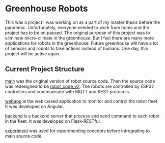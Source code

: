# Greenhouse Robots

This was a project I was working on as a part of my master thesis before the pandemic.
Unfortunately, everyone needed to work from home and the project has to be on paused.
The original purpose of this project was to eliminate micro-climate in the greenhouse.
But I feel there are many more applications for robots in the greenhouse.
Future greenhouse will have a lot of sensors and robots to take actions instead of humans.
One day, this project will be active again.

## Current Project Structure

[main](./main/) was the original version of robot source code.
Then the source code was redesigned to be [robot_code_v2](./robot_code_v2/).
The robots are controlled by ESP32 controllers and communicate with MQTT and REST protocols.

[webapp](./webapp/) is the web-based application to monitor and control the robot fleet.
It was developed on Angular.

[backend](./backend/) is a backend server that process and send command to each robot in the fleet.
It was developed on Flask-RESTful.

[experiment](./experiment/) was used for experimenting concepts before intregrating to main source code.
